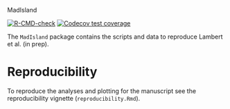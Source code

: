 MadIsland

<!-- badges: start -->
[![R-CMD-check](https://github.com/joshwlambert/MadIsland/actions/workflows/R-CMD-check.yaml/badge.svg)](https://github.com/joshwlambert/MadIsland/actions/workflows/R-CMD-check.yaml)
[![Codecov test coverage](https://codecov.io/gh/joshwlambert/MadIsland/branch/main/graph/badge.svg)](https://app.codecov.io/gh/joshwlambert/MadIsland?branch=main)
<!-- badges: end -->

The `MadIsland` package contains the scripts and data to reproduce Lambert et al. (in prep).

# Reproducibility

To reproduce the analyses and plotting for the manuscript see the reproducibility vignette (`reproducibility.Rmd`).
